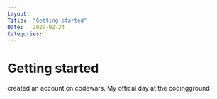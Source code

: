 ```yaml
---
Layout:
Title:	"Getting started"
Date:	2020-02-24
Categories:
---
```

# Getting started 

created an account on codewars. My offical day at the codingground 